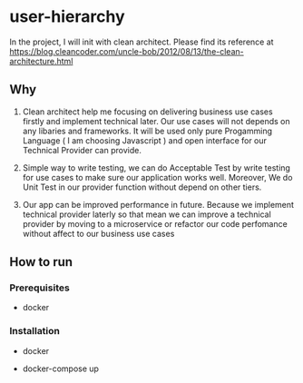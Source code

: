 # user-hierarchy

In the project, I will init with clean architect. Please find its reference at https://blog.cleancoder.com/uncle-bob/2012/08/13/the-clean-architecture.html

## Why

1. Clean architect help me focusing on delivering business use cases firstly and implement technical later. Our use cases will not depends on any libaries and frameworks. It will be used only pure Progamming Language ( I am choosing Javascript ) and open interface for our Technical Provider can provide.

2. Simple way to write testing, we can do Acceptable Test by write testing for use cases to make sure our application works well. Moreover, We do Unit Test in our provider function without depend on other tiers.

3. Our app can be improved performance in future. Because we implement technical provider laterly so that mean we can improve a technical provider by moving to a microservice or refactor our code perfomance without affect to our business use cases

## How to run

### Prerequisites

- docker

### Installation

* docker
- docker-compose up
